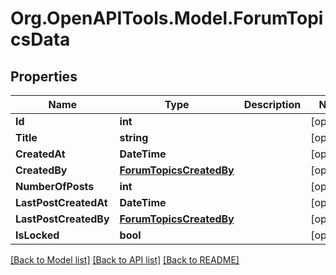 # Org.OpenAPITools.Model.ForumTopicsData

## Properties

Name | Type | Description | Notes
------------ | ------------- | ------------- | -------------
**Id** | **int** |  | [optional] 
**Title** | **string** |  | [optional] 
**CreatedAt** | **DateTime** |  | [optional] 
**CreatedBy** | [**ForumTopicsCreatedBy**](ForumTopicsCreatedBy.md) |  | [optional] 
**NumberOfPosts** | **int** |  | [optional] 
**LastPostCreatedAt** | **DateTime** |  | [optional] 
**LastPostCreatedBy** | [**ForumTopicsCreatedBy**](ForumTopicsCreatedBy.md) |  | [optional] 
**IsLocked** | **bool** |  | [optional] 

[[Back to Model list]](../README.md#documentation-for-models) [[Back to API list]](../README.md#documentation-for-api-endpoints) [[Back to README]](../README.md)

